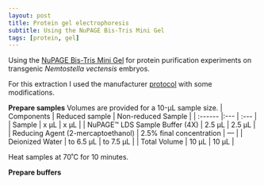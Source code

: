 ```yaml
---
layout: post
title: Protein gel electrophoresis
subtitle: Using the NuPAGE Bis-Tris Mini Gel
tags: [protein, gel]
---
```


Using the [NuPAGE Bis-Tris Mini Gel](https://www.thermofisher.com/order/catalog/product/NP0321BOX) for protein purification experiments on transgenic _Nemtostella vectensis_ embryos.

For this extraction I used the manufacturer [protocol](https://www.thermofisher.com/document-connect/document-connect.html?url=https://assets.thermofisher.com/TFS-Assets%2FLSG%2Fmanuals%2FMAN0007891_NuPAGE_BisTris_MiniGels.pdf) with some modifications.

**Prepare samples**
Volumes are provided for a 10-μL sample size. 
| Components | Reduced sample | Non-reduced Sample |
| :------ |:--- | :--- |
| Sample | x μL | x μL |
| NuPAGE™ LDS Sample Buffer (4X) | 2.5 μL | 2.5 μL |
| Reducing Agent (2-mercaptoethanol) | 2.5% final concentration | — |
| Deionized Water | to 6.5 µL | to 7.5 µL |
| Total Volume | 10 µL | 10 µL |

Heat samples at 70˚C for 10 minutes.

**Prepare buffers**